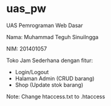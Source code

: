 # uas_pw
UAS Pemrograman Web Dasar

Nama: Muhammad Teguh Sinuilngga

NIM: 201401057

Toko Jam Sederhana dengan fitur:

- Login/Logout
- Halaman Admin (CRUD barang)
- Shop (Update stok barang)

Note: Change htaccess.txt to .htaccess

